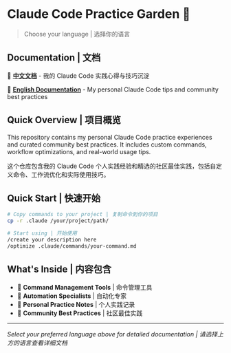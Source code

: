 # Claude Code Practice Garden 🌱

> Choose your language | 选择你的语言

## Documentation | 文档

📖 **[中文文档](docs/README.zh.md)** - 我的 Claude Code 实践心得与技巧沉淀

📖 **[English Documentation](docs/README.en.md)** - My personal Claude Code tips and community best practices

## Quick Overview | 项目概览

This repository contains my personal Claude Code practice experiences and curated community best practices. It includes custom commands, workflow optimizations, and real-world usage tips.

这个仓库包含我的 Claude Code 个人实践经验和精选的社区最佳实践，包括自定义命令、工作流优化和实际使用技巧。

## Quick Start | 快速开始

```bash
# Copy commands to your project | 复制命令到你的项目
cp -r .claude /your/project/path/

# Start using | 开始使用
/create your description here
/optimize .claude/commands/your-command.md
```

## What's Inside | 内容包含

- 🔧 **Command Management Tools** | 命令管理工具
- 🤖 **Automation Specialists** | 自动化专家
- 📝 **Personal Practice Notes** | 个人实践记录
- 🌟 **Community Best Practices** | 社区最佳实践

---

*Select your preferred language above for detailed documentation | 请选择上方的语言查看详细文档*